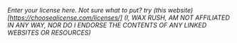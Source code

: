 *Enter your license here. Not sure what to put? try (this website)[https://choosealicense.com/licenses/] (I, WAX RUSH, AM NOT AFFILIATED IN ANY WAY, NOR DO I ENDORSE THE CONTENTS OF ANY LINKED WEBSITES OR RESOURCES)*
